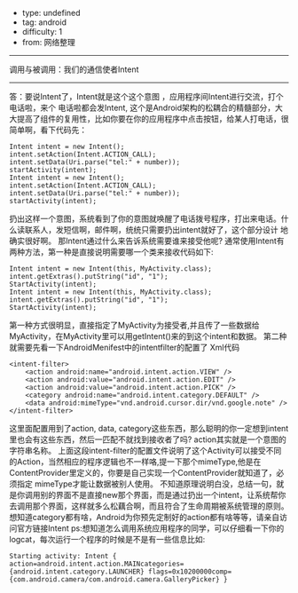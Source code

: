 - type: undefined
- tag: android
- difficulty:  1
- from: 网络整理

--------

调用与被调用：我们的通信使者Intent

---------

答：要说Intent了，Intent就是这个这个意图 ，应用程序间Intent进行交流，打个电话啦，来个 电话啦都会发Intent, 这个是Android架构的松耦合的精髓部分，大大提高了组件的复用性，比如你要在你的应用程序中点击按钮，给某人打电话，很简单啊，看下代码先：
```  
Intent intent = new Intent();
intent.setAction(Intent.ACTION_CALL);
intent.setData(Uri.parse("tel:" + number));
startActivity(intent);
Intent intent = new Intent();
intent.setAction(Intent.ACTION_CALL);
intent.setData(Uri.parse("tel:" + number));
startActivity(intent);
```
扔出这样一个意图，系统看到了你的意图就唤醒了电话拨号程序，打出来电话。什么读联系人，发短信啊，邮件啊，统统只需要扔出intent就好了，这个部分设计 地确实很好啊。
那Intent通过什么来告诉系统需要谁来接受他呢?
通常使用Intent有两种方法，第一种是直接说明需要哪一个类来接收代码如下:
```  
Intent intent = new Intent(this, MyActivity.class);
intent.getExtras().putString("id", "1");
StartActivity(intent);
Intent intent = new Intent(this, MyActivity.class);
intent.getExtras().putString("id", "1");
StartActivity(intent);
```
第一种方式很明显，直接指定了MyActivity为接受者,并且传了一些数据给MyActivity，在MyActivity里可以用getIntent()来的到这个intent和数据。
第二种就需要先看一下AndroidMenifest中的intentfilter的配置了
Xml代码
```  
<intent-filter>
	<action android:name="android.intent.action.VIEW" />
	<action android:value="android.intent.action.EDIT" />
	<action android:value="android.intent.action.PICK" />
	<category android:name="android.intent.category.DEFAULT" />
	<data android:mimeType="vnd.android.cursor.dir/vnd.google.note" />
</intent-filter>
```
这里面配置用到了action, data, category这些东西，那么聪明的你一定想到intent里也会有这些东西，然后一匹配不就找到接收者了吗?
action其实就是一个意图的字符串名称。
上面这段intent-filter的配置文件说明了这个Activity可以接受不同的Action，当然相应的程序逻辑也不一样咯,提一下那个mimeType,他是在ContentProvider里定义的，你要是自己实现一个ContentProvider就知道了，必须指定 mimeType才能让数据被别人使用。
不知道原理说明白没，总结一句，就是你调用别的界面不是直接new那个界面，而是通过扔出一个intent，让系统帮你去调用那个界面，这样就多么松藕合啊，而且符合了生命周期被系统管理的原则。
想知道category都有啥，Android为你预先定制好的action都有啥等等，请亲自访问官方链接Intent
ps:想知道怎么调用系统应用程序的同学，可以仔细看一下你的logcat，每次运行一个程序的时候是不是有一些信息比如:
```  
Starting activity: Intent { action=android.intent.action.MAINcategories={android.intent.category.LAUNCHER} flags=0x10200000comp={com.android.camera/com.android.camera.GalleryPicker} }
```

